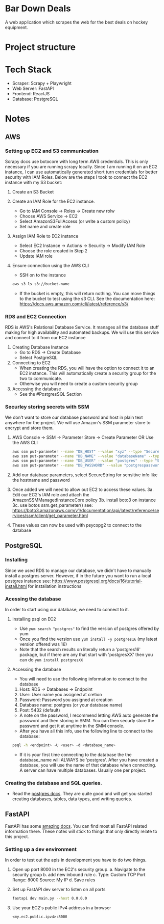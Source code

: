 # Bar Down Deals

A web application which scrapes the web for the best deals on hockey equipment.

# Project structure

# Tech Stack

- Scraper: Scrapy + Playwright
- Web Server: FastAPI
- Frontend: ReactJS
- Database: PostgreSQL

# Notes

## AWS

### Setting up EC2 and S3 communication

Scrapy docs use botocore with long term AWS credentials. This is only necessary
if you are running scrapy locally. Since I am running it on an EC2 instance, I
can use automatically generated short turn credentials for better security with
IAM Roles. Below are the steps I took to connect the EC2 instance with my S3
bucket:

1. Create an S3 Bucket

2. Create an IAM Role for the EC2 instance.

   - Go to IAM Console -> Roles -> Create new rolw
   - Choose AWS Service -> EC2
   - Select AmazonS3FullAccess (or write a custom policy)
   - Set name and create role

3. Assign IAM Role to EC2 instance

   - Select EC2 Instance -> Actions -> Security -> Modify IAM Role
   - Choose the role created in Step 2
   - Update IAM role

4. Ensure connection using the AWS CLI
   - SSH on to the instance
   ```bash
   aws s3 ls s3://bucket-name
   ```
   - If the bucket is empty, this will return nothing. You can move things to
     the bucket to test using the s3 CLI. See the documentation here:
     https://docs.aws.amazon.com/cli/latest/reference/s3/

### RDS and EC2 Connection

RDS is AWS's Relational Database Service. It manages all the database stuff
making for high availability and automated backups. We will use this service and
connect to it from our EC2 instance

1. Creating Database Instance
   - Go to RDS -> Create Database
   - Select PostgreSQL
2. Connecting to EC2
   - When creating the RDS, you will have the option to connect it to an EC2
     instance. This will automatically create a security group for the two to
     communicate.
   - Otherwise you will need to create a custom security group
3. Accessing the database
   - See the #PostgresSQL Section

### Securley storing secrets with SSM

We don't want to store our database password and host in plain text anywhere for
the project. We will use Amazon's SSM parameter store to encrypt and store them.

1. AWS Console -> SSM -> Parameter Store -> Create Parameter
   OR
   Use the AWS CLI

   ```bash
   aws ssm put-parameter --name "DB_HOST" --value "xyz" --type "SecureString"
   aws ssm put-parameter --name "DB_NAME" --value "databaseName" --type "String"
   aws ssm put-parameter --name "DB_USER" --value "postgres" --type "String"
   aws ssm put-parameter --name "DB_PASSWORD" --value "postgrespassword" --type "SecureString"
   ```

2. Add our database parameters, select SecureString for sensitive info like the
   hostname and password
3. Once added we will need to allow out EC2 to access these values.
   3a. Edit our EC2's IAM role and attach the AmazonSSMManagedInstanceCore policy
   3b. install boto3 on instance
   3c. use botos ssm.get_parameter() see: https://boto3.amazonaws.com/v1/documentation/api/latest/reference/services/ssm/client/get_parameter.html
4. These values can now be used with psycopg2 to connect to the database

## PostgreSQL

### Installing

Since we used RDS to manage our database, we didn't have to manually install
a postgres server. However, if in the future you want to run a local postgres
instance see: https://www.postgresql.org/docs/16/tutorial-install.html for
installation instructions

### Acessing the database

In order to start using our database, we need to connect to it.

1. Installing psql on EC2
   - Use `yum search "postgres"` to find the version of postgres offered by
     yum
   - Once you find the version use `yum install -y postgres16` (my latest
     version offered was 16)
   - Note that the search results on literally return a 'postgres16' package,
     but if there are any that start with 'postgresXX' then you can do `yum
install postgresXX`
2. Accessing the database

   - You will need to use the following information to connect to the database

   1. Host: RDS -> Databases -> Endpoint
   2. User: User name you assigned at cretion
   3. Password: Password you assigned at creation
   4. Database name: postgres (or your database name)
   5. Post: 5432 (default)

   - A note on the password, I recommend letting AWS auto generate the password
     and then storing in SMM. You can then securly store the password and get it
     at anytime in the SMM console.
   - After you have all this info, use the following line to connect to the
     database:

   ```bash
   psql -h <endpoint> -U <user> -d <database_name>
   ```

   - If it is your first time connecting to the database the the database_name
     will ALWAYS be 'postgres'. After you have created a database, you will use
     the name of that database when connecting. A server can have multiple
     databases. Usually one per project.

### Creating the database and SQL queries.

- Read the [postgres docs](https://www.postgresql.org/docs/16/). They are quite good and will get you started creating databases, tables, data types, and writing queries.

## FastAPI

FastAPI has some [amazing docs](https://fastapi.tiangolo.com/tutorial/). You can
find most all FastAPI related information there. These notes will stick to
things that only directly relate to this project.

### Setting up a dev environment

In order to test out the apis in development you have to do two things.

1. Open up port 8000 in the EC2's security group.
   a. Navigate to the security group
   b. add new inbound rule
   c. Type: Custom TCP
   Port Range: 8000
   Source: My IP
   d. Save rules

2. Set up FastAPI dev server to listen on all ports

   ```bash
   fastapi dev main.py --host 0.0.0.0
   ```

3. Use your EC2's public IPv4 address in a browser
   ```
   <my.ec2.public.ipv4>:8000
   ```

